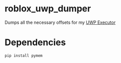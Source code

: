 # roblox_uwp_dumper

Dumps all the necessary offsets for my [UWP Executor](https://github.com/Spoorloos/uwp_executor)

# Dependencies
```console
pip install pymem
```
